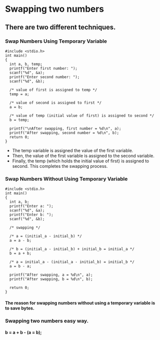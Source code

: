 # Swapping two numbers

## There are two different techniques.

### Swap Numbers Using Temporary Variable

~~~~
#include <stdio.h>
int main() 
{
  int a, b, temp;
  printf("Enter first number: ");
  scanf("%d", &a);
  printf("Enter second number: ");
  scanf("%d", &b);

  /* value of first is assigned to temp */
  temp = a;

  /* value of second is assigned to first */
  a = b;

  /* value of temp (initial value of first) is assigned to second */
  b = temp;

  printf("\nAfter swapping, first number = %d\n", a);
  printf("After swapping, second number = %d\n", b);
  return 0;
}
~~~~

* The temp variable is assigned the value of the first variable.
* Then, the value of the first variable is assigned to the second variable.
* Finally, the temp (which holds the initial value of first) is assigned to second. This completes the swapping process.

### Swap Numbers Without Using Temporary Variable

~~~~
#include <stdio.h>
int main() 
{
  int a, b;
  printf("Enter a: ");
  scanf("%d", &a);
  printf("Enter b: ");
  scanf("%d", &b);

  /* swapping */

  /* a = (initial_a - initial_b) */
  a = a - b;   

  /* b = (initial_a - initial_b) + initial_b = initial_a */
  b = a + b;

  /* a = initial_a - (initial_a - initial_b) = initial_b */
  a = b - a;

  printf("After swapping, a = %d\n", a);
  printf("After swapping, b = %d\n", b);

  return 0;
}
~~~~

#### The reason for swapping numbers without using a temporary variable is to save bytes.

### Swapping two numbers easy way.
#### b = a + b - (a = b);
